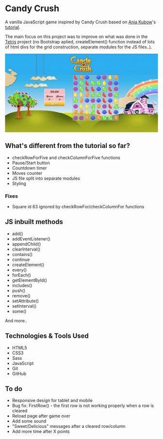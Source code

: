 # Candy Crush

A vanilla JavaScript game inspired by Candy Crush based on [Ania Kubow](https://github.com/kubowania)'s [tutorial](https://youtu.be/XD5sZWxwJUk).

The main focus on this project was to improve on what was done in the [Tetris](https://github.com/Manuofthebirth/js-tetris) project (no Bootstrap aplied, createElement() function instead of lots of html divs for the grid construction, separate modules for the JS files..).

<!-- For now, it's only playable on a desktop [here](https://candy-crush-ff37.hostman.site/). -->

![Candy Crush](https://github.com/Manuofthebirth/candy_crush/blob/master/img/thumbnail.jpeg)

## What's different from the tutorial so far?

* checkRowForFive and checkColumnForFive functions
* Pause/Start button
* Countdown timer
* Moves counter
* JS file split into separate modules
* Styling

### Fixes

* Square id 63 ignored by checkRowFor/checkColumnFor functions

## JS inbuilt methods 

- add()
- addEventListener()
- appendChild()
- clearInterval()
- contains()
- continue
- createElement()
- every()
- forEach()
- getElementById()
- includes()
- push()
- remove()
- setAttribute()
- setInterval()
- some()

And more..

## Technologies & Tools Used

* HTML5
* CSS3
* Sass
* JavaScript
* Git
* GitHub

## To do

* Responsive design for tablet and mobile
* Bug fix: FirstRow() - the first row is not working properly when a row is cleared
* Reload page after game over
* Add some sound
* "Sweet/Delicious" messages after a cleared row/column
* Add more time after X points